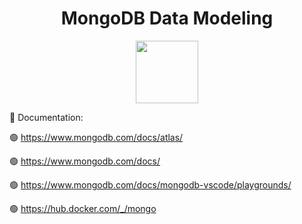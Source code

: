 <div align="center">
  <h1>MongoDB Data Modeling</h1>
  <p>
    <img height="100" src="https://user-images.githubusercontent.com/106860308/212568299-934c31ca-32f4-4a70-8563-9a85d638761c.jpg" />
  </p>
</div>

:open_book: Documentation:

  :green_circle: https://www.mongodb.com/docs/atlas/

  :green_circle: https://www.mongodb.com/docs/

  :green_circle: https://www.mongodb.com/docs/mongodb-vscode/playgrounds/
  
  :green_circle: https://hub.docker.com/_/mongo

